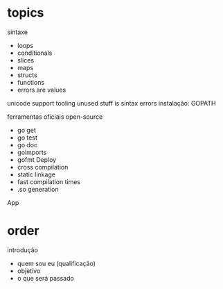 topics
======
sintaxe
 - loops
 - conditionals
 - slices
 - maps
 - structs
 - functions
 - errors are values

unicode support
tooling
unused stuff is sintax errors
instalação: GOPATH


ferramentas oficiais
open-source
 - go get
 - go test
 - go doc
 - goimports
 - gofmt
Deploy
 - cross compilation
 - static linkage
 - fast compilation times
 - .so generation

App

order
=====
introdução
 - quem sou eu (qualificação)
 - objetivo
 - o que será passado
